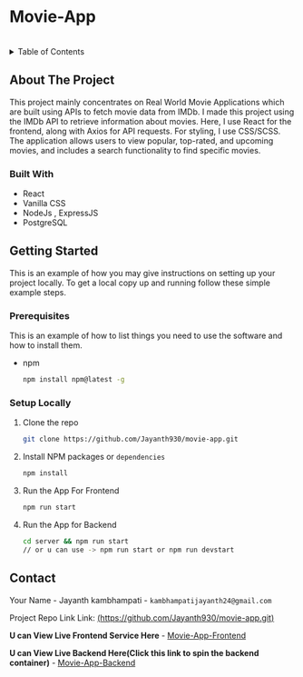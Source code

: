 # Movie-App

<!-- PROJECT LOGO -->
<br />
<!-- TABLE OF CONTENTS -->
<details>
  <summary>Table of Contents</summary>
  <ol>
    <li>
      <a href="#about-the-project">About The Project</a>
      <ul>
        <li><a href="#built-with">Built With</a></li>
      </ul>
    </li>
    <li>
      <a href="#getting-started">Getting Started</a>
      <ul>
        <li><a href="#prerequisites">Prerequisites</a></li>
        <li><a href="#installation">Installation</a></li>
      </ul>
    </li>
    <li><a href="#Procedure for Interacting with the Application">Contributing</a></li>
    <li><a href="#contact">Contact</a></li>
  </ol>
</details>



<!-- ABOUT THE PROJECT -->
## About The Project

This project mainly concentrates on Real World Movie Applications which are built using APIs to fetch movie data from IMDb. I made this project using the IMDb API to retrieve information about movies. Here, I use React for the frontend, along with Axios for API requests. For styling, I use CSS/SCSS. The application allows users to view popular, top-rated, and upcoming movies, and includes a search functionality to find specific movies.

### Built With

* React
* Vanilla CSS
* NodeJs , ExpressJS
* PostgreSQL

<!-- GETTING STARTED -->
## Getting Started

This is an example of how you may give instructions on setting up your project locally.
To get a local copy up and running follow these simple example steps.

### Prerequisites

This is an example of how to list things you need to use the software and how to install them.
* npm
  ```sh
  npm install npm@latest -g
  ```

### Setup Locally

1. Clone the repo
   ```sh
   git clone https://github.com/Jayanth930/movie-app.git
   ```
2. Install NPM packages or `dependencies`
   ```sh
   npm install
   ```
3. Run the App For Frontend
   ```sh
   npm run start 
   ```
4. Run the App for Backend
   ```sh
   cd server && npm run start  
   // or u can use -> npm run start or npm run devstart
   ```
<!-- USAGE EXAMPLES -->

<!-- ROADMAP -->

<!-- CONTACT -->
## Contact

Your Name - Jayanth kambhampati - `kambhampatijayanth24@gmail.com`

Project Repo Link Link: [(https://github.com/Jayanth930/movie-app.git)](https://github.com/Jayanth930/movie-app.git)

  
**U can View Live Frontend Service Here** -  [Movie-App-Frontend](https://movie-app-two-dun.vercel.app/home)


**U can View Live Backend  Here(Click this link to spin the backend container)** -  [Movie-App-Backend](https://movie-app-backemd.onrender.com)
